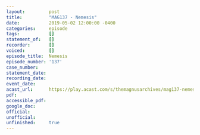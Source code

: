 ```yaml
---
layout:         post
title:          "MAG137 - Nemesis"
date:           2019-05-02 12:00:00 -0400
categories:     episode
tags:           []
statement_of:   []
recorder:       []
voiced:         []
episode_title:  Nemesis
episode_number: '137'
case_number:    
statement_date: 
recording_date: 
event_date:     
acast_url:      https://play.acast.com/s/themagnusarchives/mag137-nemesis
pdf:            
accessible_pdf: 
google_doc:     
official:       
unofficial:     
unfinished:     true
---
```


